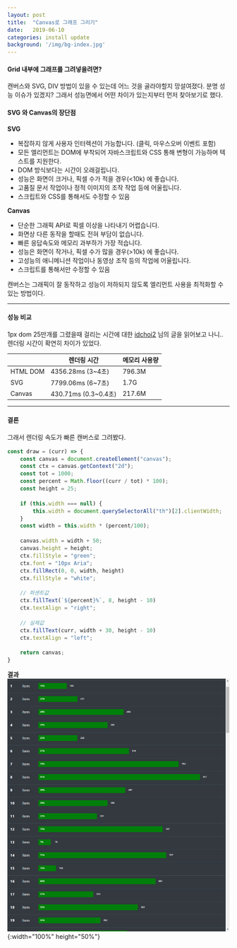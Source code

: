 ```yaml
---
layout: post
title:  "Canvas로 그래프 그리기"
date:   2019-06-10
categories: install update
background: '/img/bg-index.jpg'
---
```

#### Grid 내부에 그래프를 그려넣을려면?
캔버스와 SVG, DIV 방법이 있을 수 있는데 어느 것을 골라야할지 망설여졌다. 
분명 성능 이슈가 있겠지? 그래서 성능면에서 어떤 차이가 있는지부터 먼저 찾아보기로 했다.

#### SVG 와 Canvas의 장단점 
**SVG** 
- 복잡하지 않게 사용자 인터렉션이 가능합니다. (클릭, 마우스오버 이벤트 포함)
- 모든 엘리먼트는 DOM에 부착되어 자바스크립트와 CSS 통해 변형이 가능하며 텍스트를 지원한다.
- DOM 방식보다는 시간이 오래걸립니다. 
- 성능은 화면이 크거나, 픽셀 수가 적을 경우(<10k) 에 좋습니다.
- 고품질 문서 작업이나 정적 이미지의 조작 작업 등에 어울립니다.
- 스크립트와 CSS를 통해서도 수정할 수 있음

**Canvas**
- 단순한 그래픽 API로 픽셀 이상을 나타내기 어렵습니다.
- 화면상 다른 동작을 할때도 전혀 부담이 없습니다.
- 빠른 응답속도와 메모리 과부하가 가장 적습니다.
- 성능은 화면이 작거나, 픽셀 수가 많을 경우(>10k) 에 좋습니다.
- 고성능의 애니메니션 작업이나 동영상 조작 등의 작업에 어울립니다.
- 스크립트를 통해서만 수정할 수 있음

캔버스는 그래픽이 잘 동작하고 성능이 저하되지 않도록 엘리먼트 사용을 최적화할 수 있는 방법이다.

---
#### 성능 비교
1px dom 25만개를 그렸을때 걸리는 시간에 대한 [idchoi2][idchoi2-blog]
님의 글을 읽어보고 나니.. 렌더링 시간이 확연히 차이가 있었다.   

|   |렌더링 시간|메모리 사용량|
|---|---|---|
|HTML DOM|4356.28ms (3~4초)|796.3M|
|SVG|7799.06ms (6~7초)|1.7G|
|Canvas|430.71ms (0.3~0.4초)|217.6M|


--- 
#### 결론
그래서 렌더링 속도가 빠른 캔버스로 그려봤다. 

```js
const draw = (curr) => {
    const canvas = document.createElement("canvas");
    const ctx = canvas.getContext("2d");
    const tot = 1000;
    const percent = Math.floor((curr / tot) * 100);
    const height = 25;

    if (this.width === null) {
        this.width = document.querySelectorAll("th")[2].clientWidth;
    }
    const width = this.width * (percent/100);

    canvas.width = width + 50;
    canvas.height = height;
    ctx.fillStyle = "green";
    ctx.font = "10px Aria";
    ctx.fillRect(0, 0, width, height)
    ctx.fillStyle = "white";

    // 퍼센트값
    ctx.fillText(`${percent}%`, 8, height - 10)
    ctx.textAlign = "right";

    // 실제값
    ctx.fillText(curr, width + 30, height - 10)
    ctx.textAlign = "left";

    return canvas;
}
``` 
**결과**
![canvas](/img/post-2019-06-10-1.png){:width="100%" height="50%"}

[idchoi2-blog]: https://medium.com/@idchoi2/javascript-%EB%8F%84%ED%98%95-%EA%B7%B8%EB%A6%AC%EA%B8%B0-html-vs-svg-vs-canvas-%EC%84%B1%EB%8A%A5-%EB%B9%84%EA%B5%90-9e1ce2396fcd